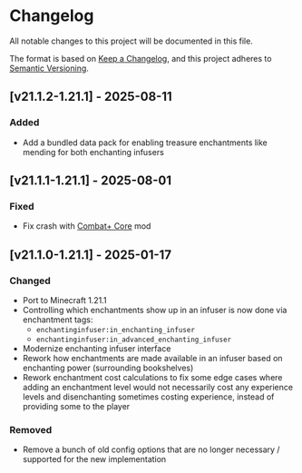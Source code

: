 # Changelog

All notable changes to this project will be documented in this file.

The format is based on [Keep a Changelog](https://keepachangelog.com/en/1.0.0/),
and this project adheres to [Semantic Versioning](https://semver.org/spec/v2.0.0.html).

## [v21.1.2-1.21.1] - 2025-08-11

### Added

- Add a bundled data pack for enabling treasure enchantments like mending for both enchanting infusers

## [v21.1.1-1.21.1] - 2025-08-01

### Fixed

- Fix crash with [Combat+ Core](https://modrinth.com/mod/combatplus-core) mod

## [v21.1.0-1.21.1] - 2025-01-17

### Changed

- Port to Minecraft 1.21.1
- Controlling which enchantments show up in an infuser is now done via enchantment tags:
    - `enchantinginfuser:in_enchanting_infuser`
    - `enchantinginfuser:in_advanced_enchanting_infuser`
- Modernize enchanting infuser interface
- Rework how enchantments are made available in an infuser based on enchanting power (surrounding bookshelves)
- Rework enchantment cost calculations to fix some edge cases where adding an enchantment level would not necessarily
  cost any experience levels and disenchanting sometimes costing experience, instead of providing some to the player

### Removed

- Remove a bunch of old config options that are no longer necessary / supported for the new implementation
